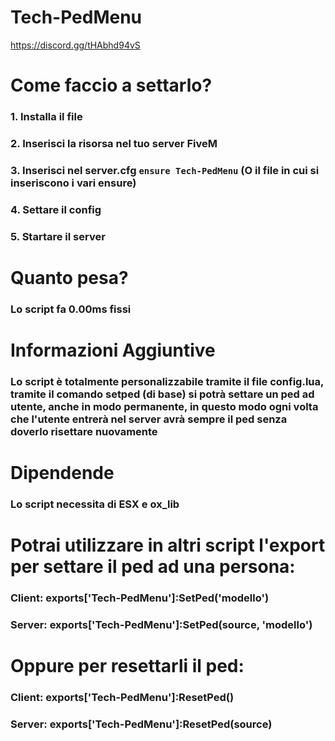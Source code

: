 # Tech-PedMenu

https://discord.gg/tHAbhd94vS


# Come faccio a settarlo?
### 1. Installa il file
### 2. Inserisci la risorsa nel tuo server FiveM
### 3. Inserisci nel server.cfg `ensure Tech-PedMenu` (O il file in cui si inseriscono i vari ensure)
### 4. Settare il config
### 5. Startare il server


# Quanto pesa?
### Lo script fa 0.00ms fissi

# Informazioni Aggiuntive
### Lo script è totalmente personalizzabile tramite il file config.lua, tramite il comando setped (di base) si potrà settare un ped ad utente, anche in modo permanente, in questo modo ogni volta che l'utente entrerà nel server avrà sempre il ped senza doverlo risettare nuovamente

# Dipendende
### Lo script necessita di ESX e ox_lib


# Potrai utilizzare in altri script l'export per settare il ped ad una persona:

### Client: exports['Tech-PedMenu']:SetPed('modello')

### Server: exports['Tech-PedMenu']:SetPed(source, 'modello')


# Oppure per resettarli il ped:

### Client: exports['Tech-PedMenu']:ResetPed()

### Server: exports['Tech-PedMenu']:ResetPed(source)

